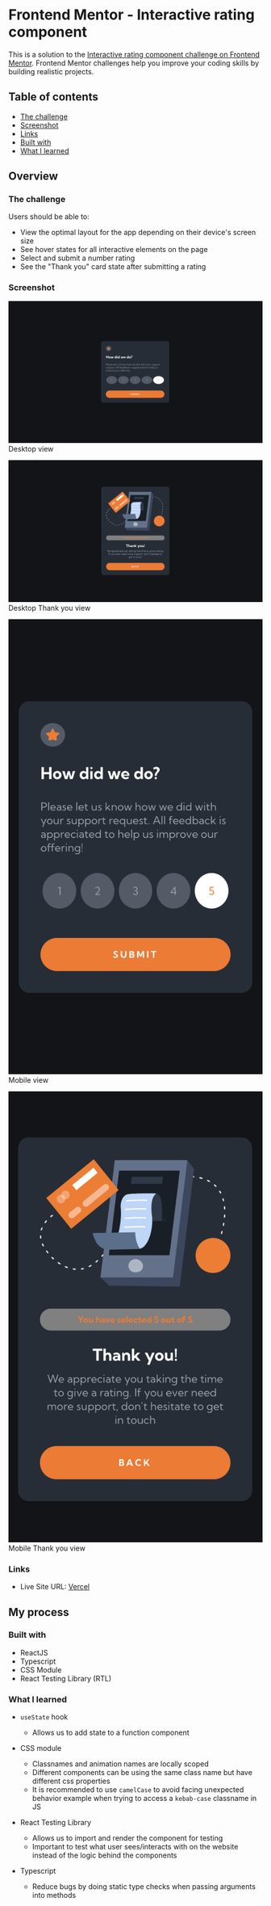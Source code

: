 # Frontend Mentor - Interactive rating component

This is a solution to the [Interactive rating component challenge on Frontend Mentor](https://www.frontendmentor.io/challenges/interactive-rating-component-koxpeBUmI). Frontend Mentor challenges help you improve your coding skills by building realistic projects.

## Table of contents
- [The challenge](#the-challenge)
- [Screenshot](#screenshot)
 - [Links](#links)
- [Built with](#built-with)
- [What I learned](#what-i-learned)

## Overview

### The challenge

Users should be able to:

- View the optimal layout for the app depending on their device's screen size
- See hover states for all interactive elements on the page
- Select and submit a number rating
- See the "Thank you" card state after submitting a rating

### Screenshot

![interactive rating design clone](screenshots/screenshot-desktop-view.png)  
Desktop view

![interactive rating thank you design clone](screenshots/screenshot-desktop-thank-you-view.png)
Desktop Thank you view

![interactive rating mobile design clone](screenshots/screenshot-mobile-view.png)  
Mobile view

![interactive rating mobile thank you design clone](screenshots/screenshot-mobile-thank-you-view.png)
Mobile Thank you view

### Links

- Live Site URL: [Vercel](x)

## My process

### Built with

- ReactJS
- Typescript
- CSS Module
- React Testing Library (RTL)

### What I learned
- `useState` hook
  - Allows us to add state to a function component

- CSS module
  - Classnames and animation names are locally scoped
  - Different components can be using the same class name but have different css properties
  - It is recommended to use `camelCase` to avoid facing unexpected behavior example when trying to access a `kebab-case` classname in JS

- React Testing Library
  - Allows us to import and render the component for testing
  - Important to test what user sees/interacts with on the website instead of the logic behind the components

- Typescript
  - Reduce bugs by doing static type checks when passing arguments into methods